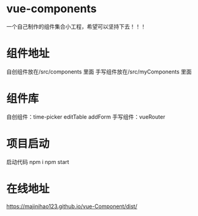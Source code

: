 # vue-components
一个自己制作的组件集合小工程，希望可以坚持下去！！！
# 组件地址
自创组件放在/src/components 里面
手写组件放在/src/myComponents 里面
# 组件库
自创组件：time-picker editTable addForm
手写组件：vueRouter
# 项目启动
启动代码
npm i
npm start  
# 在线地址
https://majinihao123.github.io/vue-Component/dist/




